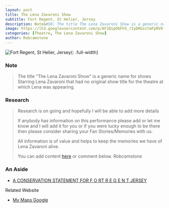 ```yaml
---
layout: post
title: The Lena Zavaroni Show
subtitle: Fort Regent, St Helier, Jersey
description: Note&#58; The title The Lena Zavaroni Show is a generic name for shows Starring Lena Zavaroni that had no original show title for the theatre at which Lena was appearing.
image: https://lh3.googleusercontent.com/p/AF1QipObFh5_rIyDRGxztmFpRV0-VTkNSMetvsFfbDfX=s1600-h1018
categories: [Theatre, The Lena Zavaroni Show]
author: Robcamstone
---
```


![Fort Regent, St Helier, Jersey](https://lh3.googleusercontent.com/p/AF1QipObFh5_rIyDRGxztmFpRV0-VTkNSMetvsFfbDfX=s1600-h1018){: .full-width}

### Note
> The title "The Lena Zavaroni Show" is a generic name for shows Starring Lena Zavaroni that had no original show title for the theatre at which Lena was appearing.

### Research
> Research is on going and hopefully I will be able to add more details
>
> If anybody has information on this performance please add or let me know and I will add it for you or if you were lucky enough to be there then please consider sharing your Fan Stories/Memories with us.
>
> All information is of value and helps to keep the memories we have of Lena Zavaroni alive.
>
> You can add content [here](https://github.com/FanzOfLenaZavaroni/fanzoflenazavaroni.github.io) or comment below.
<cite>Robcamstone</cite>

### An Aside
* [A CONSERVATION STATEMENT FOR F O RT R E G E N T JERSEY](https://www.gov.je/SiteCollectionDocuments/Government%20and%20administration/R%20Fort%20Regent%20Conservation%20Study%2020061001%20PH.pdf)

Related Website
* [My Maps Google](https://www.google.com/maps/d/u/0/viewer?mid=1D1D0ERV_FQMNb9XZzJ-J3yUlK8aI4vhI&ll=49.18087869999999%2C-2.1067932999999357&z=19)

<style>
.dt-published {display: none;}
.post-meta:after {content: "3 & 4 July 1981";}
.height-adjust1 {width:auto; height:350px;}
.height-adjust2 {width:auto; height:307px;}
</style>

